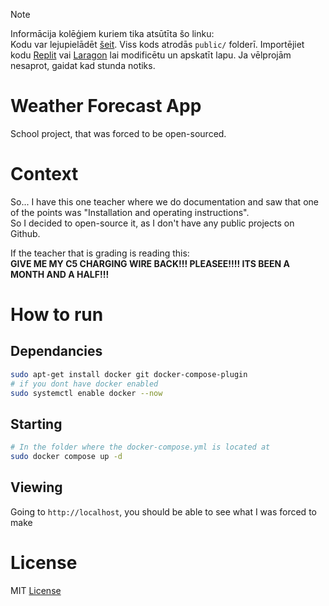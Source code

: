 > [!NOTE] 
> Informācija kolēģiem kuriem tika atsūtīta šo linku:  
> Kodu var lejupielādēt [šeit](https://github.com/Smiltent/forecast/archive/refs/heads/main.zip).
> Viss kods atrodās `public/` folderī. Importējiet kodu [Replit](https://replit.com/) vai [Laragon](https://laragon.org/download/) lai modificētu un apskatīt lapu.
> Ja vēlprojām nesaprot, gaidat kad stunda notiks.

# Weather Forecast App
School project, that was forced to be open-sourced.  

# Context
So... I have this one teacher where we do documentation and saw that one of the points was "Installation and operating instructions".   
So I decided to open-source it, as I don't have any public projects on Github.

If the teacher that is grading is reading this:  
**GIVE ME MY C5 CHARGING WIRE BACK!!! PLEASEE!!!! ITS BEEN A MONTH AND A HALF!!!**
# How to run
## Dependancies
```bash
sudo apt-get install docker git docker-compose-plugin
# if you dont have docker enabled
sudo systemctl enable docker --now
```
## Starting
```bash
# In the folder where the docker-compose.yml is located at
sudo docker compose up -d
```
## Viewing
Going to `http://localhost`, you should be able to see what I was forced to make
# License
MIT [License](LICENSE)

